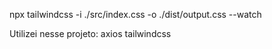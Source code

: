 npx tailwindcss -i ./src/index.css -o ./dist/output.css --watch

Utilizei nesse projeto:
axios
tailwindcss
